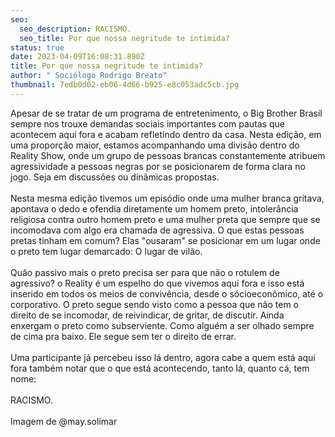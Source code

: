 ```yaml
---
seo:
  seo_description: RACISMO.
  seo_title: Por que nossa negritude te intimida?
status: true
date: 2023-04-09T16:08:31.890Z
title: Por que nossa negritude te intimida?
author: " Sociólogo Rodrigo Breato"
thumbnail: 7edb0d02-eb06-4d66-b925-e8c053adc5cb.jpg
---
```

<!--StartFragment-->

Apesar de se tratar de um programa de entretenimento, o Big Brother Brasil sempre nos trouxe demandas sociais importantes com pautas que acontecem aqui fora e acabam refletindo dentro da casa. Nesta edição, em uma proporção maior, estamos acompanhando uma divisão dentro do Reality Show, onde um grupo de pessoas brancas constantemente atribuem agressividade a pessoas negras por se posicionarem de forma clara no jogo. Seja em discussões ou dinâmicas propostas.\
\
Nesta mesma edição tivemos um episódio onde uma mulher branca gritava, apontava o dedo e ofendia diretamente um homem preto, intolerância religiosa contra outro homem preto e uma mulher preta que sempre que se incomodava com algo era chamada de agressiva. O que estas pessoas pretas tinham em comum? Elas "ousaram" se posicionar em um lugar onde o preto tem lugar demarcado: O lugar de vilão.\
\
Quão passivo mais o preto precisa ser para que não o rotulem de agressivo? o Reality é um espelho do que vivemos aqui fora e isso está inserido em todos os meios de convivência, desde o sócioeconômico, até o corporativo. O preto segue sendo visto como a pessoa que não tem o direito de se incomodar, de reivindicar, de gritar, de discutir. Ainda enxergam o preto como subserviente. Como alguém a ser olhado sempre de cima pra baixo. Ele segue sem ter o direito de errar.\
\
Uma participante já percebeu isso lá dentro, agora cabe a quem está aqui fora também notar que o que está acontecendo, tanto lá, quanto cá, tem nome:\
\
RACISMO.\
\
Imagem de @may.solimar

<!--EndFragment-->